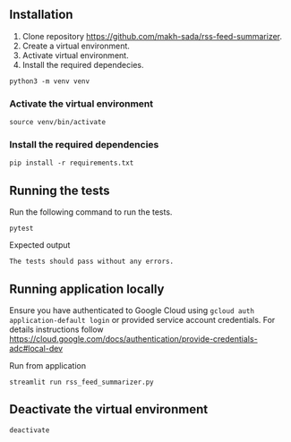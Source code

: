 ## Installation

1. Clone repository https://github.com/makh-sada/rss-feed-summarizer.
2. Create a virtual environment.
3. Activate virtual environment.
4. Install the required dependecies.

```
python3 -m venv venv
```
### Activate the virtual environment
```
source venv/bin/activate
```
### Install the required dependencies
```
pip install -r requirements.txt
```

## Running the tests
Run the following command to run the tests.
```
pytest
```
Expected output
```
The tests should pass without any errors.
```

## Running application locally
Ensure you have authenticated to Google Cloud using `gcloud auth application-default login` or provided service account credentials. For details instructions follow https://cloud.google.com/docs/authentication/provide-credentials-adc#local-dev

Run from application 
```
streamlit run rss_feed_summarizer.py
```

## Deactivate the virtual environment
```
deactivate
```